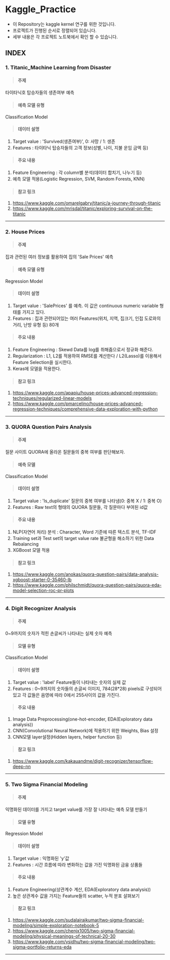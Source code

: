 # Kaggle_Practice
- 이 Repository는 kaggle kernel 연구를 위한 것입니다.
- 프로젝트가 진행된 순서로 정렬되어 있습니다. 
- 세부 내용은 각 프로젝트 노트북에서 확인 할 수 있습니다. 

## INDEX
### 1. Titanic_Machine Learning from Disaster

> #### 주제
   타이타닉호 탑승자들의 생존여부 예측

> #### 예측 모델 유형
   Classification Model

> #### 데이터 설명 
1. Target value : 'Survived(생존여부)', 0: 사망 / 1: 생존
1. Features : 타이타닉 탑승자들의 고객 정보(성별, 나이, 지불 운임 금액 등)
		   
> #### 주요 내용 
1. Feature Engineering : 각 column별 분석(데이터 합치기, 나누기 등) 
1. 예측 모델 적용(Logistic Regression, SVM, Random Forests, KNN)

> #### 참고 링크
1. https://www.kaggle.com/omarelgabry/titanic/a-journey-through-titanic
1. https://www.kaggle.com/mrisdal/titanic/exploring-survival-on-the-titanic
--------------------------------------------------------------

### 2. House Prices
> #### 주제
  집과 관련된 여러 정보를 활용하여 집의 'Sale Prices' 예측
  
> #### 예측 모델 유형
  Regression Model
  
> #### 데이터 설명 
1. Target value : 'SalePrices' 를 예측. 이 값은 continuous numeric variable 형태를 가지고 있다.
1. Features : 집과 관련되어있는 여러 Features(위치, 지역, 집크기, 인접 도로와의 거리, 난방 유형 등) 80개
		   
> #### 주요 내용 
1. Feature Engineering : Skewd Data를 log를 취해줌으로서 정규화 해준다.
1. Regularization : L1, L2를 적용하여 RMSE를 계산한다 / L2(Lasso)를 이용해서 Feature Selection을 실시한다.
1. Keras에 모델을 적용한다. 

> #### 참고 링크
1. https://www.kaggle.com/apapiu/house-prices-advanced-regression-techniques/regularized-linear-models
1. https://www.kaggle.com/pmarcelino/house-prices-advanced-regression-techniques/comprehensive-data-exploration-with-python
--------------------------------------------------------------


### 3. QUORA Question Pairs Analysis
> #### 주제
  질문 사이트 QUORA에 올라온 질문들의 중복 여부를 판단해보자.
> #### 예측 모델
  Classification Model
  
> #### 데이터 설명 
1. Target value : 'Is_duplicate' 질문의 중복 여부를 나타냄(0: 중복 X / 1: 중복 O)
1. Features : Raw text의 형태의 QUORA 질문들, 각 질문마다 부여된 id값
		   
> #### 주요 내용 
1. NLP(자연어 처리) 분석 : Character, Word 기준에 따른 텍스트 분석, TF-IDF
1. Training set과 Test set의 target value rate 불균형을 해소하기 위한 Data Rebalancing
1. XGBoost 모델 적용

> #### 참고 링크
1. https://www.kaggle.com/anokas/quora-question-pairs/data-analysis-xgboost-starter-0-35460-lb
1. https://www.kaggle.com/philschmidt/quora-question-pairs/quora-eda-model-selection-roc-pr-plots
--------------------------------------------------------------


### 4. Digit Recognizer Analysis
> #### 주제
  0~9까지의 숫자가 적힌 손글씨가 나타내는 실제 숫자 예측
> #### 모델 유형
  Classification Model
  
> #### 데이터 설명 
1. Target value : 'label' Feature들이 나타내는 숫자의 실제 값
1. Features : 0~9까지의 숫자들의 손글씨 이미지, 784(28*28) pixels로 구성되어 있고 각 값들은 음영에 따라 0에서 255사이의 값을 가진다.
		   
> #### 주요 내용 
1. Image Data Preprocessing(one-hot-encoder, EDA(Exploratory data analysis))
1. CNN(Convolutional Neural Network)에 적용하기 위한 Weights, Bias 설정
1. CNN모델 layer설정(Hidden layers, helper function 등)

> #### 참고 링크
1. https://www.kaggle.com/kakauandme/digit-recognizer/tensorflow-deep-nn
--------------------------------------------------------------


### 5. Two Sigma Financial Modeling
> #### 주제
  익명화된 데이터를 가지고 target value를 가장 잘 나타내는 예측 모델 만들기
  
> #### 모델 유형
  Regression Model
  
> #### 데이터 설명 
1. Target value : 익명화된 'y'값
1. Features : 시간 흐름에 따라 변화하는 값을 가진 익명화된 금융 상품들
		   
> #### 주요 내용 
1. Feature Engineering(상관계수 계산, EDA(Exploratory data analysis))
1. 높은 상관계수 값을 가지는 Feature들의 scatter, 누적 분포 살펴보기

> #### 참고 링크
1. https://www.kaggle.com/sudalairajkumar/two-sigma-financial-modeling/simple-exploration-notebook-5
1. https://www.kaggle.com/chenjx1005/two-sigma-financial-modeling/physical-meanings-of-technical-20-30
1. https://www.kaggle.com/ysidhu/two-sigma-financial-modeling/two-sigma-portfolio-returns-eda
-------------------------------------------------------------



	

